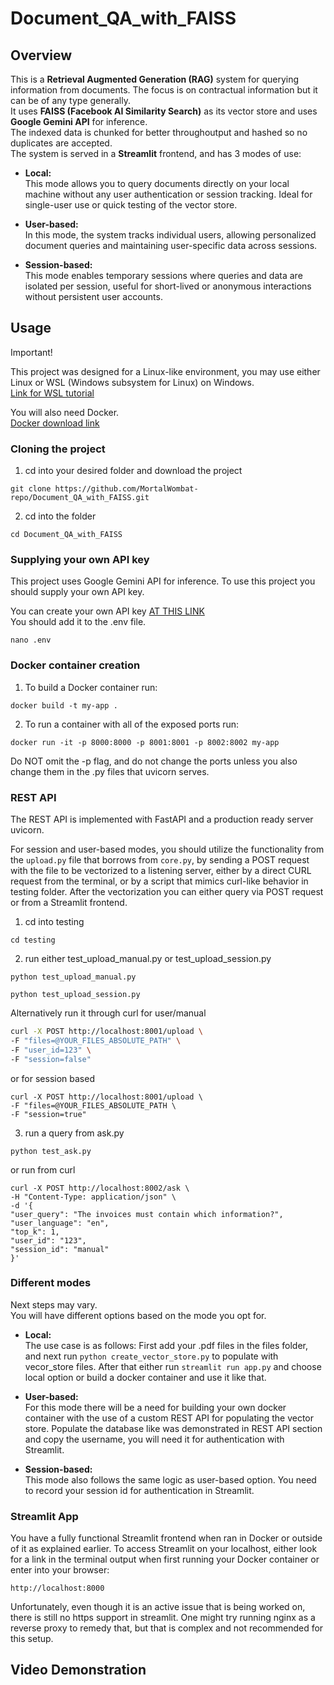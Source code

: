# Document_QA_with_FAISS

## Overview
This is a **Retrieval Augmented Generation (RAG)** system for querying information from documents. The focus is on contractual information but it can be of any type generally. <br>
It uses **FAISS (Facebook AI Similarity Search)** as its vector store and uses **Google Gemini API** for inference. <br>
The indexed data is chunked for better throughoutput and hashed so no duplicates are accepted. <br>
The system is served in a **Streamlit** frontend, and has 3 modes of use:

* **Local:**  
  This mode allows you to query documents directly on your local machine without any user authentication or session tracking. Ideal for single-user use or quick testing of      the vector store.
  
* **User-based:**  
  In this mode, the system tracks individual users, allowing personalized document queries and maintaining user-specific data across sessions.

* **Session-based:**  
  This mode enables temporary sessions where queries and data are isolated per session, useful for short-lived or anonymous interactions without persistent user accounts.

## Usage
Important!

This project was designed for a Linux-like environment, you may use either Linux or WSL (Windows subsystem for Linux) on Windows.  
[Link for WSL tutorial](https://www.howtogeek.com/744328/how-to-install-the-windows-subsystem-for-linux-on-windows-11/)  

You will also need Docker.  
[Docker download link](https://www.docker.com/)

### Cloning the project
1. cd into your desired folder and download the project
```
git clone https://github.com/MortalWombat-repo/Document_QA_with_FAISS.git
```
2. cd into the folder
```
cd Document_QA_with_FAISS
```

### Supplying your own API key
This project uses Google Gemini API for inference.
To use this project you should supply your own API key.

You can create your own API key [AT THIS LINK](https://aistudio.google.com/app/apikey)  
You should add it to the .env file.
```
nano .env
```

### Docker container creation
1. To build a Docker container run:
```
docker build -t my-app .
```
2. To run a container with all of the exposed ports run:
```
docker run -it -p 8000:8000 -p 8001:8001 -p 8002:8002 my-app
```
   Do NOT omit the -p flag, and do not change the ports unless you also change them in the .py files that uvicorn serves.

### REST API
The REST API is implemented with FastAPI and a production ready server uvicorn.

For session and user-based modes, you should utilize the functionality from the `upload.py` file that borrows from `core.py`, by sending a POST request with the file to be vectorized to a listening server, either by a direct CURL request from the terminal, or by a script that mimics curl-like behavior in testing folder.
After the vectorization you can either query via POST request or from a Streamlit frontend.

1. cd into testing
```
cd testing
```
   
2. run either test_upload_manual.py or test_upload_session.py
```
python test_upload_manual.py
```
   
```
python test_upload_session.py
```
   
   Alternatively run it through curl
   for user/manual
```bash
curl -X POST http://localhost:8001/upload \
-F "files=@YOUR_FILES_ABSOLUTE_PATH" \
-F "user_id=123" \
-F "session=false"
```
   or for session based
```
curl -X POST http://localhost:8001/upload \
-F "files=@YOUR_FILES_ABSOLUTE_PATH \
-F "session=true"
```
3. run a query from ask.py
```
python test_ask.py
```
  or run from curl
```
curl -X POST http://localhost:8002/ask \
-H "Content-Type: application/json" \
-d '{
"user_query": "The invoices must contain which information?",
"user_language": "en",
"top_k": 1,
"user_id": "123",
"session_id": "manual"
}'
```

### Different modes
Next steps may vary.  
You will have different options based on the mode you opt for.

* **Local:**  
  The use case is as follows: First add your .pdf files in the files folder, and next run `python create_vector_store.py` to populate with vecor_store files. After that       either run `streamlit run app.py` and choose local option or build a docker container and use it like that.

* **User-based:**  
  For this mode there will be a need for building your own docker container with the use of a custom REST API for populating the vector store.
  Populate the database like was demonstrated in REST API section and copy the username, you will need it for authentication with Streamlit.

* **Session-based:**  
  This mode also follows the same logic as user-based option.
  You need to record your session id for authentication in Streamlit.

### Streamlit App
You have a fully functional Streamlit frontend when ran in Docker or outside of it as explained earlier.
To access Streamlit on your localhost, either look for a link in the terminal output when first running your Docker container or enter into your browser:
```
http://localhost:8000
```
Unfortunately, even though it is an active issue that is being worked on, there is still no https support in streamlit.
One might try running nginx as a reverse proxy to remedy that, but that is complex and not recommended for this setup.

## Video Demonstration


  
